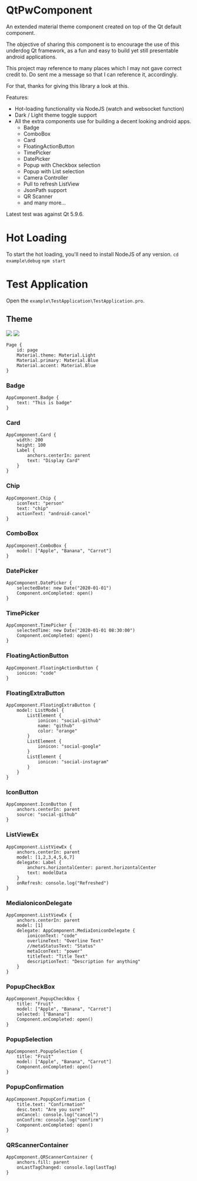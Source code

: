# QtPwComponent

An extended material theme component created on top of the Qt default component.

The objective of sharing this component is to encourage the use of this underdog Qt framework, as a fun and easy to build yet still presentable android applications.

This project may reference to many places which I may not gave correct credit to. Do sent me a message so that I can reference it, accordingly.

For that, thanks for giving this library a look at this.

Features:
- Hot-loading functionality via NodeJS (watch and websocket function)
- Dark / Light theme toggle support
- All the extra components use for building a decent looking android apps.
  + Badge
  + ComboBox
  + Card
  + FloatingActionButton
  + TimePicker
  + DatePicker
  + Popup with Checkbox selection
  + Popup with List selection
  + Camera Controller
  + Pull to refresh ListView
  + JsonPath support
  + QR Scanner
  + and many more...

Latest test was against Qt 5.9.6.

# Hot Loading

To start the hot loading, you'll need to install NodeJS of any version.
`cd example\debug`
`npm start`

# Test Application

Open the `example\TestApplication\TestApplication.pro`.

## Theme

![](doc-image/Theme-Dark.png) ![](doc-image/Theme-Light.png)

```
Page {
    id: page
    Material.theme: Material.Light
    Material.primary: Material.Blue
    Material.accent: Material.Blue
}
```

### Badge

```
AppComponent.Badge {
    text: "This is badge"
}
```

### Card

```
AppComponent.Card {
    width: 200
    height: 100
    Label {
        anchors.centerIn: parent
        text: "Display Card"
    }
}
```

### Chip

```
AppComponent.Chip {
    iconText: "person"
    text: "chip"
    actionText: "android-cancel"
}
```

### ComboBox

```
AppComponent.ComboBox {
    model: ["Apple", "Banana", "Carrot"]
}
```

### DatePicker

```
AppComponent.DatePicker {
    selectedDate: new Date("2020-01-01")
    Component.onCompleted: open()
}
```

### TimePicker

```
AppComponent.TimePicker {
    selectedTime: new Date("2020-01-01 08:30:00")
    Component.onCompleted: open()
}
```

### FloatingActionButton

```
AppComponent.FloatingActionButton {
    ionicon: "code"
}
```

### FloatingExtraButton

```
AppComponent.FloatingExtraButton {
    model: ListModel {
        ListElement {
            ionicon: "social-github"
            name: "github"
            color: "orange"
        }
        ListElement {
            ionicon: "social-google"
        }
        ListElement {
            ionicon: "social-instagram"
        }
    }
}
```

### IconButton

```
AppComponent.IconButton {
    anchors.centerIn: parent
    source: "social-github"
}
```

### ListViewEx

```
AppComponent.ListViewEx {
    anchors.centerIn: parent
    model: [1,2,3,4,5,6,7]
    delegate: Label {
        anchors.horizontalCenter: parent.horizontalCenter
        text: modelData
    }
    onRefresh: console.log("Refreshed")
}
```

### MediaIoniconDelegate

```
AppComponent.ListViewEx {
    anchors.centerIn: parent
    model: [1]
    delegate: AppComponent.MediaIoniconDelegate {
        ioniconText: "code"
        overlineText: "Overline Text"
        //metaStatusText: "Status"
        metaIconText: "power"
        titleText: "Title Text"
        descriptionText: "Description for anything"
    }
}
```

### PopupCheckBox

```
AppComponent.PopupCheckBox {
    title: "Fruit"
    model: ["Apple", "Banana", "Carrot"]
    selected: ["Banana"]
    Component.onCompleted: open()
}
```

### PopupSelection

```
AppComponent.PopupSelection {
    title: "Fruit"
    model: ["Apple", "Banana", "Carrot"]
    Component.onCompleted: open()
}
```

### PopupConfirmation

```
AppComponent.PopupConfirmation {
    title.text: "Confirmation"
    desc.text: "Are you sure?"
    onCancel: console.log("cancel")
    onConfirm: console.log("confirm")
    Component.onCompleted: open()
}
```

### QRScannerContainer

```
AppComponent.QRScannerContainer {
    anchors.fill: parent
    onLastTagChanged: console.log(lastTag)
}
```
